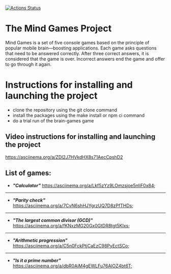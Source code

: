 [![Actions Status](https://github.com/KostiaShablinsky/fullstack-javascript-project-44/actions/workflows/hexlet-check.yml/badge.svg)](https://github.com/KostiaShablinsky/fullstack-javascript-project-44/actions)
# The Mind Games Project

Mind Games is a set of five console games based on the principle of popular mobile brain—boosting applications. Each game asks questions that need to be answered correctly. After three correct answers, it is considered that the game is over. Incorrect answers end the game and offer to go through it again.

# Instructions for installing and launching the project

* clone the repository using the git clone command
* install the packages using the make install or npm ci command
* do a trial run of the brain-games game

## Video instructions for installing and launching the project
https://asciinema.org/a/ZDI2J7HVkdHX8s71AecCpshD2

## List of games:
* ___"Calculator"___ https://asciinema.org/a/Lkf5zYz9LOmzsjoe5nliF0x84;
---
* ___"Parity check"___ https://asciinema.org/a/7CvN6shHJYgrzUQ7D8zPfTHDs;
---
* ___"The largest common divisor (GCD)"___ https://asciinema.org/a/fKNxzMG20Gx0GtDR8tgt5KIxs;
---
* ___"Arithmetic progression"___ https://asciinema.org/a/C5n0FckPtjCaEzC98PyEctSCo;
---
* ___"Is it a prime number"___ https://asciinema.org/a/dbR0AiM4gEWLFu76AlOZ4bt6T;



